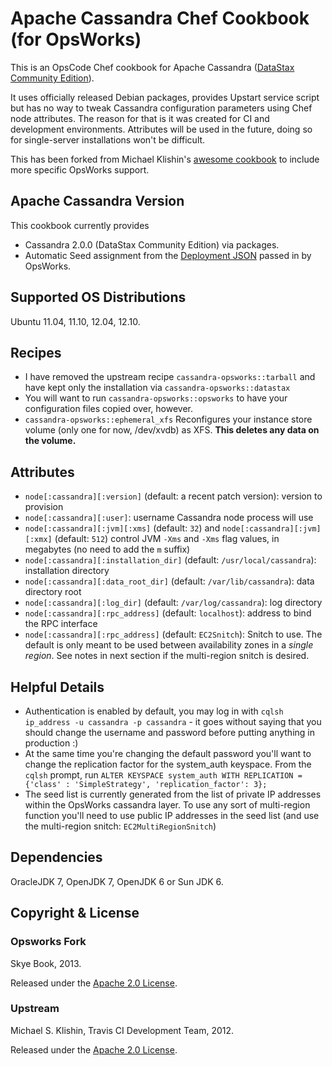 # Apache Cassandra Chef Cookbook (for OpsWorks)

This is an OpsCode Chef cookbook for Apache Cassandra ([DataStax Community Edition](http://www.datastax.com/products/community)).

It uses officially released Debian packages, provides Upstart service script but has no
way to tweak Cassandra configuration parameters using Chef node attributes. The reason for
that is it was created for CI and development environments. Attributes will be used in the future,
doing so for single-server installations won't be difficult.

This has been forked from Michael Klishin's [awesome cookbook](https://github.com/michaelklishin/cassandra-chef-cookbook) to include more specific OpsWorks support.


## Apache Cassandra Version

This cookbook currently provides

 * Cassandra 2.0.0 (DataStax Community Edition) via packages.
 * Automatic Seed assignment from the [Deployment JSON](http://docs.aws.amazon.com/opsworks/latest/userguide/workingcookbook-json.html) passed in by OpsWorks.

## Supported OS Distributions

Ubuntu 11.04, 11.10, 12.04, 12.10.


## Recipes

 * I have removed the upstream recipe `cassandra-opsworks::tarball` and have kept only the installation via `cassandra-opsworks::datastax`
 * You will want to run `cassandra-opsworks::opsworks` to have your configuration files copied over, however.
 * `cassandra-opsworks::ephemeral_xfs` Reconfigures your instance store volume (only one for now, /dev/xvdb) as XFS.  **This deletes any data on the volume.**


## Attributes

 * `node[:cassandra][:version]` (default: a recent patch version): version to provision
 * `node[:cassandra][:user]`: username Cassandra node process will use
 * `node[:cassandra][:jvm][:xms]` (default: `32`) and `node[:cassandra][:jvm][:xmx]` (default: `512`) control JVM `-Xms` and `-Xms` flag values, in megabytes (no need to add the `m` suffix)
 * `node[:cassandra][:installation_dir]` (default: `/usr/local/cassandra`): installation directory
 * `node[:cassandra][:data_root_dir]` (default: `/var/lib/cassandra`): data directory root
 * `node[:cassandra][:log_dir]` (default: `/var/log/cassandra`): log directory
 * `node[:cassandra][:rpc_address]` (default: `localhost`): address to bind the RPC interface
 * `node[:cassandra][:rpc_address]` (default: `EC2Snitch`): Snitch to use.  The default is only meant to be used between availability zones in a *single region*.  See notes in next section if the multi-region snitch is desired.
 
## Helpful Details

* Authentication is enabled by default, you may log in with ```cqlsh ip_address -u cassandra -p cassandra``` - it goes without saying that you should change the username and password before putting anything in production :)
* At the same time you're changing the default password you'll want to change the replication factor for the system_auth keyspace.  From the ```cqlsh``` prompt, run ```ALTER KEYSPACE system_auth WITH REPLICATION = {'class' : 'SimpleStrategy', 'replication_factor': 3};```
* The seed list is currently generated from the list of private IP addresses within the OpsWorks cassandra layer.  To use any sort of multi-region function you'll need to use public IP addresses in the seed list (and use the multi-region snitch: ```EC2MultiRegionSnitch```)


## Dependencies

OracleJDK 7, OpenJDK 7, OpenJDK 6 or Sun JDK 6.


## Copyright & License

### Opsworks Fork

Skye Book, 2013.

Released under the [Apache 2.0 License](http://www.apache.org/licenses/LICENSE-2.0.html).

### Upstream

Michael S. Klishin, Travis CI Development Team, 2012.

Released under the [Apache 2.0 License](http://www.apache.org/licenses/LICENSE-2.0.html).
